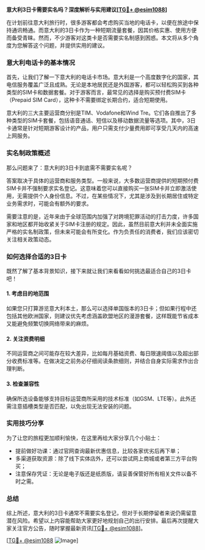 **意大利3日卡需要实名吗？深度解析与实用建议[[TG💪+ @esim1088](https://t.me/s/esim1088)]**

在计划前往意大利旅行时，很多游客都会考虑购买当地的电话卡，以便在旅途中保持通讯畅通。而意大利的3日卡作为一种短期流量套餐，因其价格实惠、使用方便而备受青睐。然而，不少游客对这类卡是否需要实名制感到困惑。本文将从多个角度为您解答这个问题，并提供实用的建议。

### 意大利电话卡的基本情况

首先，让我们了解一下意大利的电话卡市场。意大利是一个高度数字化的国家，其电信服务覆盖广泛且成熟。无论是本地居民还是外国游客，都可以轻松购买到各种类型的SIM卡和数据套餐。对于游客而言，最常见的选择是购买预付费SIM卡（Prepaid SIM Card），这种卡不需要绑定长期合约，适合短期使用。

意大利的三大主要运营商分别是TIM、Vodafone和Wind Tre。它们各自推出了多种类型的SIM卡套餐，包括语音通话、短信以及移动数据流量等选项。其中，3日卡通常是针对短期游客设计的产品，用户只需支付少量费用即可享受几天内的高速上网服务。

### 实名制政策概述

那么问题来了：意大利的3日卡到底需不需要实名呢？

答案取决于具体的运营商和服务类型。一般来说，大多数运营商提供的短期预付费SIM卡并不强制要求实名登记。这意味着您可以直接购买一张SIM卡并立即激活使用，无需提供个人身份信息。不过，在某些情况下，尤其是涉及到长期居住或特定业务需求时，可能会有额外的要求。

需要注意的是，近年来由于全球范围内加强了对跨境犯罪活动的打击力度，许多国家和地区都开始收紧关于SIM卡注册的规定。因此，虽然目前意大利并未全面实施严格的实名制政策，但未来可能会有所变化。作为负责任的消费者，我们应该密切关注相关政策动态。

### 如何选择合适的3日卡

既然了解了基本背景知识，接下来就让我们来看看如何挑选最适合自己的3日卡吧！

#### 1. 考虑目的地范围
如果您只打算游览意大利本土，那么可以选择单国版本的3日卡；但如果行程中还包括其他欧洲国家，则建议优先考虑涵盖欧盟地区的漫游套餐，这样既能节省成本又能避免频繁切换网络带来的麻烦。

#### 2. 关注资费明细
不同运营商之间可能存在较大差异，比如每月基础资费、每日限速阈值以及超出部分收费标准等。在做决定之前务必仔细阅读条款细则，并结合自身实际需求作出合理判断。

#### 3. 检查兼容性
确保所选设备能够支持目标运营商所采用的技术标准（如GSM、LTE等）。此外还需注意插槽类型是否匹配，以免出现无法安装的问题。

### 实用技巧分享

为了让您的旅程更加顺利愉快，在这里再给大家分享几个小贴士：

- 提前做好功课：通过官网查询最新优惠信息，比较各家优劣后再下单；
- 多渠道获取资源：除了线下实体店外，还可以尝试网上商城或者第三方平台购买；
- 注意保存凭证：无论是电子版还是纸质版，请妥善保管好所有相关文件以备不时之需。

### 总结

综上所述，意大利的3日卡通常不需要实名登记，但对于长期停留者来说仍需留意潜在风险。希望以上内容能帮助大家更好地规划自己的出行安排。最后再次提醒大家关注官方公告，随时掌握最新资讯[[TG💪+ @esim1088](https://t.me/s/esim1088)]。

[[TG💪+ @esim1088](https://t.me/s/esim1088) ![Image](https://i.postimg.cc/4NQfJmqS/Snipaste-2025-05-13-00-14-12.png)]